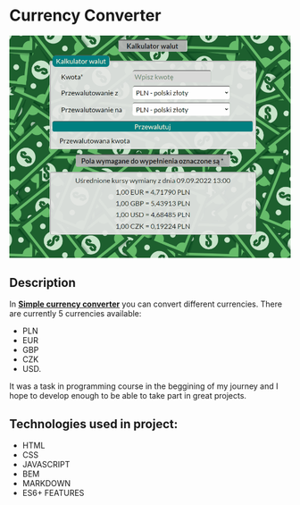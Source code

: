 # **Currency Converter**

![My simple Currency converter](https://raw.githubusercontent.com/kozlowskiigor/Currency-Converter/main/images/CurrencyConverterAnimation.gif)
## **Description**

In **[Simple currency converter](https://kozlowskiigor.github.io/Currency-Converter/currencyConverter.html)** you can convert different currencies. 
There are currently 5 currencies available:
- PLN
- EUR
- GBP 
- CZK
- USD. 

It was a task in programming course in the beggining of my journey and I hope to develop enough to be able to take part in great projects.

## **Technologies used in project:**
- HTML
- CSS
- JAVASCRIPT
- BEM
- MARKDOWN
- ES6+ FEATURES
